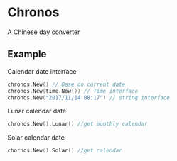 # Chronos

A Chinese day converter

## Example

Calendar date interface

```go
chronos.New() // Base on current date
chronos.New(time.Now()) // Time interface
chronos.New("2017/11/14 08:17") // string interface
```

Lunar calendar date

```go
chronos.New().Lunar() //get monthly calendar
```

Solar calendar date

```go
chornos.New().Solar() //get calendar
```

